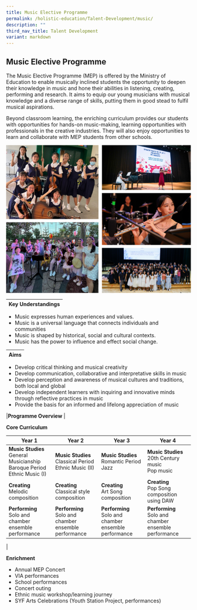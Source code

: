 ```yaml
---
title: Music Elective Programme
permalink: /holistic-education/Talent-Development/music/
description: ""
third_nav_title: Talent Development
variant: markdown
---
```

## Music Elective Programme

The Music Elective Programme (MEP) is offered by the Ministry of Education to enable musically inclined students the opportunity to deepen their knowledge in music and hone their abilities in listening, creating, performing and research. It aims to equip our young musicians with musical knowledge and a diverse range of skills, putting them in good stead to fulfil musical aspirations.

Beyond classroom learning, the enriching curriculum provides our students with opportunities for hands-on music-making, learning opportunities with professionals in the creative industries. They will also enjoy opportunities to learn and collaborate with MEP students from other schools.

![](/images/MEP2324.png)

| **Key Understandings**  |
|:-:|
* Music expresses human experiences and values.&nbsp;
* Music is a universal language that connects individuals and communities&nbsp;
* Music is shaped by historical, social and cultural contexts.&nbsp;
* Music has the power to influence and effect social change.

| **Aims**  |
|:-:|
* Develop critical thinking and musical creativity&nbsp;
* Develop communication, collaborative and interpretative skills in music
* Develop perception and awareness of musical cultures and traditions, both local and global
* Develop independent learners with inquiring and innovative minds through reflective practices in music&nbsp;
* Provide the basis for an informed and lifelong appreciation of music

|****Programme Overview**** |

**Core Curriculum**

|Year 1 | Year 2  | Year 3  | Year 4 |
| -------- | -------- | -------- | -------- |
| **Music Studies** <br> General Musicianship<br>Baroque Period&nbsp;<br>Ethnic Music (I) | **Music Studies** <br> Classical Period <br> Ethnic Music (II)  | **Music Studies** <br>Romantic Period<br>Jazz    | **Music Studies** <br>20th Century music<br>Pop music 
| **Creating** <br> Melodic composition   | **Creating** <br> Classical style composition      | **Creating** <br> Art Song composition    | **Creating** <br> Pop Song composition using DAW     |
|**Performing** <br>Solo and chamber ensemble performance | **Performing** <br>Solo and chamber ensemble performance  | **Performing** <br>Solo and chamber ensemble performance  | **Performing** <br>Solo and chamber ensemble performance  |
|

**Enrichment**

* Annual MEP Concert&nbsp;
* VIA performances&nbsp;
* School performances&nbsp;
* Concert outing
* Ethnic music workshop/learning journey
* SYF Arts Celebrations (Youth Station Project, performances)